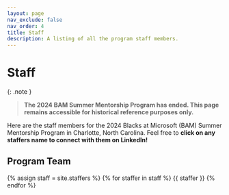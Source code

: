 ```yaml
---
layout: page
nav_exclude: false
nav_order: 4
title: Staff
description: A listing of all the program staff members.
---
```


# Staff

{: .note }
> **The 2024 BAM Summer Mentorship Program has ended. This page remains accessible for historical reference purposes only.**

Here are the staff members for the 2024 Blacks at Microsoft (BAM) Summer Mentorship Program in Charlotte, North Carolina. Feel free to **click on any staffers name to connect with them on LinkedIn!**

## Program Team

{% assign staff = site.staffers %}
{% for staffer in staff %}
{{ staffer }}
{% endfor %}
